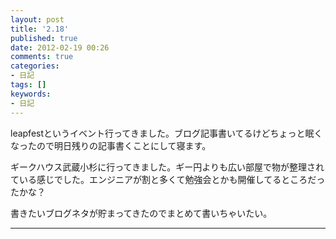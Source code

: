 ```yaml
---
layout: post
title: '2.18'
published: true
date: 2012-02-19 00:26
comments: true
categories:
- 日記
tags: []
keywords:
- 日記
---
```

leapfestというイベント行ってきました。ブログ記事書いてるけどちょっと眠くなったので明日残りの記事書くことにして寝ます。

ギークハウス武蔵小杉に行ってきました。ギー円よりも広い部屋で物が整理されている感じでした。エンジニアが割と多くて勉強会とかも開催してるところだったかな？

書きたいブログネタが貯まってきたのでまとめて書いちゃいたい。

---

